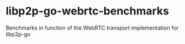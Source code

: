 # libp2p-go-webrtc-benchmarks
Benchmarks in function of the WebRTC transport implementation for libp2p-go
